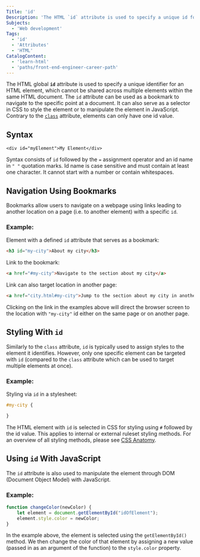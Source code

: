 ```yaml
---
Title: 'id'
Description: 'The HTML `id` attribute is used to specify a unique id for an HTML element, which cannot be shared across multiple elements within the same HTML document.'
Subjects:
  - 'Web development'
Tags:
  - 'id'
  - 'Attributes'
  - 'HTML'
CatalogContent:
  - 'learn-html'
  - 'paths/front-end-engineer-career-path'
---
```


The HTML global **`id`** attribute is used to specify a unique identifier for an HTML element, which cannot be shared across multiple elements within the same HTML document. The `id` attribute can be used as a bookmark to navigate to the specific point at a document. It can also serve as a selector in CSS to style the element or to manipulate the element in JavaScript. Contrary to the [`class`](https://www.codecademy.com/resources/docs/html/classes) attribute, elements can only have one id value.

## Syntax

```pseudo
<div id="myElement">My Element</div>
```

Syntax consists of `id` followed by the `=` assignment operator and an id name in `" "` quotation marks. Id name is case sensitive and must contain at least one character. It cannot start with a number or contain whitespaces.

## Navigation Using Bookmarks

Bookmarks allow users to navigate on a webpage using links leading to another location on a page (i.e. to another element) with a specific `id`.

### Example:

Element with a defined `id` attribute that serves as a bookmark:

```html
<h3 id="my-city">About my city</h3>
```

Link to the bookmark:

```html
<a href="#my-city">Navigate to the section about my city</a>
```

Link can also target location in another page:

```html
<a href="city.html#my-city">Jump to the section about my city in another page</a>
```

Clicking on the link in the examples above will direct the browser screen to the location with `"my-city"` id either on the same page or on another page.

## Styling With `id`

Similarly to the `class` attribute, `id` is typically used to assign styles to the element it identifies. However, only one specific element can be targeted with `id` (compared to the `class` attribute which can be used to target multiple elements at once).

### Example:

Styling via `id` in a stylesheet:

```css
#my-city {

}
```

The HTML element with `id` is selected in CSS for styling using `#` followed by the id value. This applies to internal or external ruleset styling methods. For an overview of all styling methods, please see [CSS Anatomy](https://www.codecademy.com/resources/docs/css/anatomy).

## Using `id` With JavaScript

The `id` attribute is also used to manipulate the element through DOM (Document Object Model) with JavaScript.

### Example:

```js
function changeColor(newColor) {
    let element = document.getElementById("idOfElement");
    element.style.color = newColor;
}
```

In the example above, the element is selected using the `getElementById()` method. We then change the color of that element by assigning a new value (passed in as an argument of the function) to the `style.color` property.